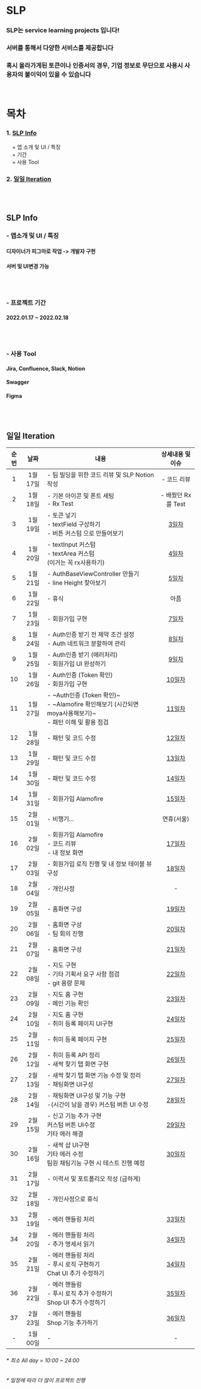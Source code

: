 # SLP

### SLP는 service learning projects 입니다!
### 서버를 통해서 다양한 서비스를 제공합니다
### 혹시 올라가게된 토큰이나 인증서의 경우, 기업 정보로 무단으로 사용시 사용자의 불이익이 있을 수 있습니다
<br/>

# 목차<br/>
### 1. [SLP Info](#SLP-Info)<br/>
&nbsp;&nbsp;&nbsp;&nbsp;+ 앱 소개 및 UI / 특징<br/>
&nbsp;&nbsp;&nbsp;&nbsp;+ 기간<br/>
&nbsp;&nbsp;&nbsp;&nbsp;+ 사용 Tool<br/>
### 2. [일일 Iteration](#일일-Iteration)<br/>

<br/><br/>
## SLP Info
### - 앱소개 및 UI / 특징
#### 디자이너가 피그마로 작업 -> 개발자 구현
#### 서버 및 UI변경 가능

<br/><br/>  
### - 프로젝트 기간
#### 2022.01.17 ~ 2022.02.18

<br/><br/>  
### - 사용 Tool
#### Jira, Confluence, Slack, Notion
#### Swagger
#### Figma


<br/><br/>
## 일일 Iteration
|순번|날짜|<center> 내용 </center>|상세내용 및 이슈
|:---:|:-----:|-------|:-----:
|1|1월 17일|- 팀 빌딩을 위한 코드 리뷰 및 SLP Notion 작성|- 코드 리뷰
|2|1월 18일|- 기본 아이콘 및 폰트 세팅 <br/> - Rx Test |- 배웠던 Rx를 Test
|3|1월 19일|- 토큰 넣기 <br/> - textField 구상하기  <br/> - 버튼 커스텀 으로 만들어보기|[3일차](IssueReadme/1월%2019일.md)
|4|1월 20일|- textInput 커스텀 <br/> - textArea 커스텀 <br/> (이거는 꼭 rx사용하기)|[4일차](IssueReadme/1월%2020일.md)
|5|1월 21일|- AuthBaseViewController 만들기 <br/> - line Height 찾아보기|[5일차](IssueReadme/1월%2021일.md)
|6|1월 22일|- 휴식 |아픔
|7|1월 23일|- 회원가입 구현|[7일차](IssueReadme/1월%2023일.md)
|8|1월 24일|- Auth인증 받기 전 제약 조건 설정 <br/> - Auth 네트워크 분할하여 관리|[8일차](IssueReadme/1월%2024일.md)
|9|1월 25일|- Auth인증 받기 (에러처리) <br/> - 회원가입 UI 완성하기 |[9일차](IssueReadme/1월%2025일.md)
|10|1월 26일|- Auth인증 (Token 확인) <br/> - 회원가입 구현 |[10일차](IssueReadme/1월%2026일.md)
|11|1월 27일|- ~Auth인증 (Token 확인)~ <br/> -  ~Alamofire 확인해보기 (시간되면 moya사용해보기)~ <br/> - 패턴 이해 및 활용 점검|[11일차](IssueReadme/1월%2027일.md)
|12|1월 28일|- 패턴 및 코드 수정|[12일차](IssueReadme/1월%2028일.md)
|13|1월 29일|- 패턴 및 코드 수정|[13일차](IssueReadme/1월%2029일.md)
|14|1월 30일|- 패턴 및 코드 수정|[14일차](IssueReadme/1월%2030일.md)
|14|1월 31일|- 회원가입 Alamofire|[15일차](IssueReadme/1월%2031일.md)
|15|2월 01일|- 비행기... | 연휴(서울)
|16|2월 02일|- 회원가입 Alamofire <br/> - 코드 리뷰 <br/> - 내 정보 화면 |[17일차](IssueReadme/2월%202일.md)
|17|2월 03일|- 회원가입 로직 진행 및 내 정보 테이블 뷰 구성 |[18일차](IssueReadme/2월%203일.md)
|18|2월 04일|- 개인사정 | -
|19|2월 05일|- 홈화면 구성 |[19일차](IssueReadme/2월%205일.md)
|20|2월 06일|- 홈화면 구성 <br/> - 팀 회의 진행 |[20일차](IssueReadme/2월%206일.md)
|21|2월 07일|- 홈화면 구성 |[21일차](IssueReadme/2월%207일.md)
|22|2월 08일|- 지도 구현 <br/> - 기타 기획서 요구 사항 점검 <br/> - git 용량 문제|[22일차](IssueReadme/2월%208일.md)
|23|2월 09일|- 지도 홈 구현 <br/> - 메인 기능 확인|[23일차](IssueReadme/2월%209일.md)
|24|2월 10일|- 지도 홈 구현 <br/> - 취미 등록 페이지 UI구현|[24일차](IssueReadme/2월%2010일.md)
|25|2월 11일|- 취미 등록 페이지 구현 |[25일차](IssueReadme/2월%2011일.md)
|26|2월 12일|- 취미 등록 API 정리 <br/> - 새싹 찾기 탭 화면 구현 |[26일차](IssueReadme/2월%2012일.md)
|27|2월 13일|- 새싹 찾기 탭 화면 기능 수정 및 정리 <br/> - 채팅화면 UI구성 |[27일차](IssueReadme/2월%2013일.md)
|28|2월 14일|- 채팅화면 UI구성 및 기능 구현 <br/> -(시간이 남을 경우) 커스텀 버튼 UI 수정 |[28일차](IssueReadme/2월%2014일.md)
|29|2월 15일|- 신고 기능 추가 구현 <br/> 커스텀 버튼 UI수정 <br/> 기타 에러 해결 |[29일차](IssueReadme/2월%2015일.md)
|30|2월 16일|- 새싹 샵 UI구현 <br/> 기타 에러 수정 <br/> 팀원 채팅기능 구현 시 테스트 진행 예정 |[30일차](IssueReadme/2월%2016일.md)
|31|2월 17일|- 이력서 및 포트폴리오 작성 (급하게) | 
|32|2월 18일|- 개인사정으로 휴식 |
|33|2월 19일|- 에러 핸들링 처리 |[33일차](IssueReadme/2월%2019일.md)
|34|2월 20일|- 에러 핸들링 처리 <br/> - 추가 명세서 읽기|[34일차](IssueReadme/2월%2020일.md)
|35|2월 21일|- 에러 핸들링 처리 <br/> - 푸시 로직 구현하기 <br/> Chat UI 추가 수정하기|[34일차](IssueReadme/2월%2021일.md)
|36|2월 22일|- 에러 핸들링 <br/> - 푸시 로직 추가 수정하기 <br/> Shop UI 추가 수정하기|[35일차](IssueReadme/2월%2022일.md)
|37|2월 23일|- 에러 핸들링 <br/> Shop 기능 추가하기|[36일차](IssueReadme/2월%2023일.md)
|-|1월 00일|- |-
###### * 최소 All day = 10:00 ~ 24:00
###### * 일정에 따라 더 많이 프로젝트 진행
